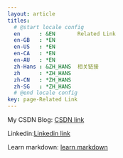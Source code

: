 ```yaml
---
layout: article
titles:
  # @start locale config
  en      : &EN       Related Link
  en-GB   : *EN
  en-US   : *EN
  en-CA   : *EN
  en-AU   : *EN
  zh-Hans : &ZH_HANS  相关链接
  zh      : *ZH_HANS
  zh-CN   : *ZH_HANS
  zh-SG   : *ZH_HANS
  # @end locale config
key: page-Related Link
---
```


My CSDN Blog: [CSDN link](https://blog.csdn.net/weixin_42472706/)

Linkedin:[Linkedin link](https://www.linkedin.com/in/haonan-wu-2a7006193/)

Learn markdown: [learn markdown](https://www.markdowntutorial.com/)
